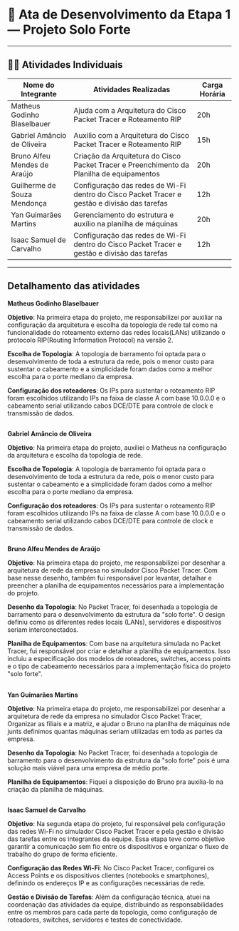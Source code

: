 
# 🌾 Ata de Desenvolvimento da Etapa 1 — Projeto Solo Forte

---

## 👩‍🌾 Atividades Individuais

| Nome do Integrante           | Atividades Realizadas                                              | Carga Horária |
|------------------------------|--------------------------------------------------------------------|----------------------------|
| Matheus Godinho Blaselbauer  | Ajuda com a Arquitetura do Cisco Packet Tracer e Roteamento RIP    | 20h                        |
| Gabriel Amâncio de Oliveira  | Auxilio com a Arquitetura do Cisco Packet Tracer e Roteamento RIP    | 15h                        |
| Bruno Alfeu Mendes de Araújo | Criação da Arquitetura do Cisco Packet Tracer e Preenchimento da Planilha de equipamentos    | 20h                        |
| Guilherme de Souza Mendonça  | Configuração das redes de Wi-Fi dentro do Cisco Packet Tracer e gestão e divisão das tarefas    | 12h                        |
| Yan Guimarães Martins  | Gerenciamento do estrutura e auxílio na planilha de máquinas   | 20h                       |
| Isaac Samuel de Carvalho     | Configuração das redes de Wi-Fi dentro do Cisco Packet Tracer e gestão e divisão das tarefas    | 12h
---

## Detalhamento das atividades



**Matheus Godinho Blaselbauer**

**Objetivo**: Na primeira etapa do projeto, me responsabilizei por auxiliar na configuração da arquitetura e escolha da topologia de rede tal como na funcionalidade do roteamento externo das redes locais(LANs) utilizando o protocolo RIP(Routing Information Protocol) na versão 2.

**Escolha de Topologia**: A topologia de barramento foi optada para o desenvolvimento de toda a estrutura da rede, pois o menor custo para sustentar o cabeamento e a simplicidade foram dados como a melhor escolha para o porte mediano da empresa.

**Configuração dos roteadores**: Os IPs para sustentar o roteamento RIP foram escolhidos utilizando IPs na faixa de classe A com base 10.0.0.0 e o cabeamento serial utilizando cabos DCE/DTE para controle de clock e transmissão de dados.

##
**Gabriel Amâncio de Oliveira**

**Objetivo**: Na primeira etapa do projeto, auxiliei o Matheus na configuração da arquitetura e escolha da topologia de rede.

**Escolha de Topologia**: A topologia de barramento foi optada para o desenvolvimento de toda a estrutura da rede, pois o menor custo para sustentar o cabeamento e a simplicidade foram dados como a melhor escolha para o porte mediano da empresa.

**Configuração dos roteadores**: Os IPs para sustentar o roteamento RIP foram escolhidos utilizando IPs na faixa de classe A com base 10.0.0.0 e o cabeamento serial utilizando cabos DCE/DTE para controle de clock e transmissão de dados.

##
**Bruno Alfeu Mendes de Araújo**

**Objetivo**: Na primeira etapa do projeto, me responsabilizei por desenhar a arquitetura de rede da empresa no simulador Cisco Packet Tracer. Com base nesse desenho, também fui responsável por levantar, detalhar e preencher a planilha de equipamentos necessários para a implementação do projeto.

**Desenho da Topologia**: No Packet Tracer, foi desenhada a topologia de barramento para o desenvolvimento da estrutura da "solo forte". O design definiu como as diferentes redes locais (LANs), servidores e dispositivos seriam interconectados.

**Planilha de Equipamentos**: Com base na arquitetura simulada no Packet Tracer, fui responsável por criar e detalhar a planilha de equipamentos. Isso incluiu a especificação dos modelos de roteadores, switches, access points e o tipo de cabeamento necessários para a implementação física do projeto "solo forte".

##

##
**Yan Guimarães Martins**

**Objetivo**: Na primeira etapa do projeto, me responsabilizei por desenhar a arquitetura de rede da empresa no simulador Cisco Packet Tracer, Organizar as filiais e a matriz, e ajudar o Bruno na planilha de máquinas nde junts definimos quantas máquinas seriam utilizadas em toda as partes da empresa.

**Desenho da Topologia**: No Packet Tracer, foi desenhada a topologia de barramento para o desenvolvimento da estrutura da "solo forte" pois é uma solução mais viável para uma empresa de médio porte.

**Planilha de Equipamentos**: Fiquei a disposição do Bruno pra auxilia-lo na criação da planilha de máquinas.

##

**Isaac Samuel de Carvalho**

**Objetivo**: Na segunda etapa do projeto, fui responsável pela configuração das redes Wi-Fi no simulador Cisco Packet Tracer e pela gestão e divisão das tarefas entre os integrantes da equipe. Essa etapa teve como objetivo garantir a comunicação sem fio entre os dispositivos e organizar o fluxo de trabalho do grupo de forma eficiente.

**Configuração das Redes Wi-Fi**: No Cisco Packet Tracer, configurei os Access Points e os dispositivos clientes (notebooks e smartphones), definindo os endereços IP e as configurações necessárias de rede.

**Gestão e Divisão de Tarefas**: Além da configuração técnica, atuei na coordenação das atividades da equipe, distribuindo as responsabilidades entre os membros para cada parte da topologia, como configuração de roteadores, switches, servidores e testes de conectividade.

